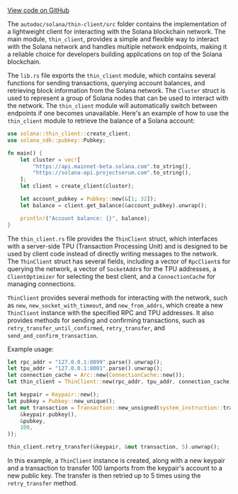 
[View code on GitHub](https://github.com/solana-labs/solana/tree/master/na/thin-client/src)

The `autodoc/solana/thin-client/src` folder contains the implementation of a lightweight client for interacting with the Solana blockchain network. The main module, `thin_client`, provides a simple and flexible way to interact with the Solana network and handles multiple network endpoints, making it a reliable choice for developers building applications on top of the Solana blockchain.

The `lib.rs` file exports the `thin_client` module, which contains several functions for sending transactions, querying account balances, and retrieving block information from the Solana network. The `Cluster` struct is used to represent a group of Solana nodes that can be used to interact with the network. The `thin_client` module will automatically switch between endpoints if one becomes unavailable. Here's an example of how to use the `thin_client` module to retrieve the balance of a Solana account:

```rust
use solana::thin_client::create_client;
use solana_sdk::pubkey::Pubkey;

fn main() {
    let cluster = vec![
        "https://api.mainnet-beta.solana.com".to_string(),
        "https://solana-api.projectserum.com".to_string(),
    ];
    let client = create_client(cluster);

    let account_pubkey = Pubkey::new(&[1; 32]);
    let balance = client.get_balance(&account_pubkey).unwrap();

    println!("Account balance: {}", balance);
}
```

The `thin_client.rs` file provides the `ThinClient` struct, which interfaces with a server-side TPU (Transaction Processing Unit) and is designed to be used by client code instead of directly writing messages to the network. The `ThinClient` struct has several fields, including a vector of `RpcClient`s for querying the network, a vector of `SocketAddr`s for the TPU addresses, a `ClientOptimizer` for selecting the best client, and a `ConnectionCache` for managing connections.

`ThinClient` provides several methods for interacting with the network, such as `new`, `new_socket_with_timeout`, and `new_from_addrs`, which create a new `ThinClient` instance with the specified RPC and TPU addresses. It also provides methods for sending and confirming transactions, such as `retry_transfer_until_confirmed`, `retry_transfer`, and `send_and_confirm_transaction`.

Example usage:

```rust
let rpc_addr = "127.0.0.1:8899".parse().unwrap();
let tpu_addr = "127.0.0.1:8001".parse().unwrap();
let connection_cache = Arc::new(ConnectionCache::new());
let thin_client = ThinClient::new(rpc_addr, tpu_addr, connection_cache);

let keypair = Keypair::new();
let pubkey = Pubkey::new_unique();
let mut transaction = Transaction::new_unsigned(system_instruction::transfer(
    &keypair.pubkey(),
    &pubkey,
    100,
));

thin_client.retry_transfer(&keypair, &mut transaction, 5).unwrap();
```

In this example, a `ThinClient` instance is created, along with a new keypair and a transaction to transfer 100 lamports from the keypair's account to a new public key. The transfer is then retried up to 5 times using the `retry_transfer` method.